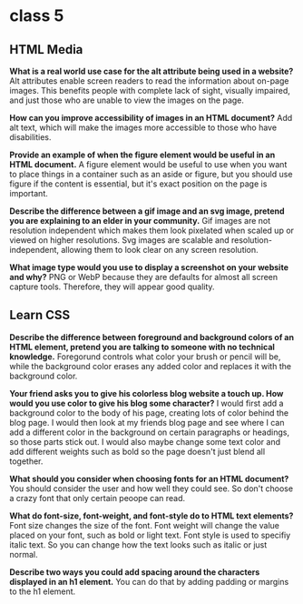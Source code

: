 # class 5

## HTML Media

**What is a real world use case for the alt attribute being used in a website?**
Alt attributes enable screen readers to read the information about on-page images. This benefits people with complete lack of sight, visually impaired, and just those who are unable to view the images on the page.

**How can you improve accessibility of images in an HTML document?**
Add alt text, which will make the images more accessible to those who have disabilities.

**Provide an example of when the figure element would be useful in an HTML document.**
A figure element would be useful to use when you want to place things in a container such as an aside or figure, but you should use figure if the content is essential, but it's exact position on the page is important.

**Describe the difference between a gif image and an svg image, pretend you are explaining to an elder in your community.**
Gif images are not resolution independent which makes them look pixelated when scaled up or viewed on higher resolutions. Svg images are scalable and resolution-independent, allowing them to look clear on any screen resolution.

**What image type would you use to display a screenshot on your website and why?**
PNG or WebP because they are defaults for almost all screen capture tools. Therefore, they will appear good quality.

## Learn CSS

**Describe the difference between foreground and background colors of an HTML element, pretend you are talking to someone with no technical knowledge.**
Foregorund controls what color your brush or pencil will be, while the background color erases any added color and replaces it with the background color.

**Your friend asks you to give his colorless blog website a touch up. How would you use color to give his blog some character?**
I would first add a background color to the body of his page, creating lots of color behind the blog page. I would then look at my friends blog page and see where I can add a different color in the background on certain paragraphs or headings, so those parts stick out. I would also maybe change some text color and add different weights such as bold so the page doesn't just blend all together.

**What should you consider when choosing fonts for an HTML document?**
You should consider the user and how well they could see. So don't choose a crazy font that only certain peoope can read.

**What do font-size, font-weight, and font-style do to HTML text elements?**
Font size changes the size of the font. Font weight will change the value placed on your font, such as bold or light text. Font style is used to specifiy italic text. So you can change how the text looks such as italic or just normal.

**Describe two ways you could add spacing around the characters displayed in an h1 element.**
You can do that by adding padding or margins to the h1 element.
